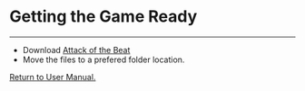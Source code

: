 # __Getting the Game Ready__
___

* Download [Attack of the Beat](https://github.com/WrathOfRa/AotB/tree/master/Attack_of_the_Beat)
* Move the files to a prefered folder location.

[Return to User Manual.](https://github.com/WrathOfRa/AotB/tree/master/User_Manual.md)
